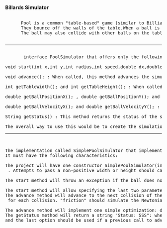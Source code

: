 <html>
  <h3>
    Billards Simulator
  </h3>
  <body>
    
  <pre>
    
      Pool is a common "table-based" game (similar to Billiards and Snooker). The mechanics are simple: one or more balls can be moved on a table. 
      They bounce off the walls of the table.When a ball is hit it travels in a straight line until it hits a side of the pool. It is then "reflected" from that side, and continues moving. 
      The ball may also collide with other balls on the table. In any case the friction between the ball and the table cause the ball to move slowly and eventually stop.
  <hr>
       interface PoolSimulator that offers only the following methods:

void start(int x,int y,int radius,int speed,double dx,double dy) throws IllegalArgumentException : Start the simulation with a ball at the given position, with the given radius and velocity. This method throws an exception if its parameters are invalid. The conditions for invalidity are dependent on the implementation.

void advance(); : When called, this method advances the simulation by one discrete step (to the next bounce, or the ball stopping).

int getTableWidth(); and int getTableHeight(); : When called, these methods return the width and height of the table for this simulation.

double getBallPositionX(); , double getBallPositionY(); and double getBallRadius() : When called, these methods return the x and y coordinate of the current position of the ball, and the radius of the ball respectively.

double getBallVelocityX(); and double getBallVelocityY(); : When called, these methods return the x and y components of the current velocity of the ball, respectively.

String getStatus() : This method returns the status of the simulation at the current step. The contents and format of the string are decided by the implementation.

The overall way to use this would be to create the simulation, then start it by calling the first method. Then one would advance the simulation in steps.
<hr>

The implementation called SimplePoolSimulator that implements the PoolSimulator interface.
It must have the following characteristics:

The project will have one constructor SimplePoolSimulator(int width,int height,String type) throws IllegalArgumentException . It should initialize the table accordingly, with its lower left corner at 
 . Attempts to pass a non-positive width or height should cause the constructor to throw an IllegalArgumentException . Similarly, passing the type as something other than "simple" and "friction" should also cause the constructor to throw an IllegalArgumentException .

The start method will throw an exception if the ball does not start completely inside the pool table.

The start method will allow specifying the last two parameters so that they do not create a vector of unit length (e.g. is an acceptable input). Remember that the math for the advancement still requires the direction to be normalized.
The advance method will advance to the next collision of the ball with some side of the table (or ball stoppage). The type of simulation of the ball should depend on the last parameter passed to the constructor ("simple" should simulate the simplistic physics by decrementing the speed by 
 for each collision. "friction" should simulate the Newtonian physics with a coefficient of friction of).

The advance method will implement one simple optimization: depending on the direction in which the ball is headed, only two of the four sides of the table need to be checked (e.g. if the ball is headed to the left and downwards, then it can collide only with the left and bottom sides of the table. So the right and top sides need not be checked).
The getStatus method will return a string "Status: SSS": where SSS is one of "Ball not set up", "Simulation started", "Ball hit bottom edge", "Ball hit top edge", "Ball hit left edge", "Ball hit right edge", "Ball is stationary". The first option should be used if this method is called before start . The second option should be used if this method is called after start but before the first call to advance() , 
and the last option should be used if a previous call to advance() has resulted in the ball stopping.
  </body>
</html>
